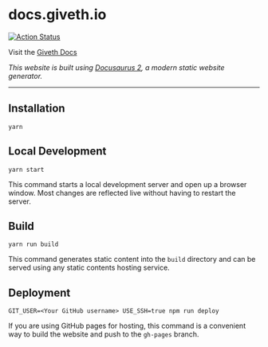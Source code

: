 # docs.giveth.io
[![Action Status](https://github.com/giveth/giveth-docs/workflows/deploy-docs/badge.svg)](https://github.com/giveth/giveth-docs/actions)

Visit the [Giveth Docs](https://docs.giveth.io/)

*This website is built using [Docusaurus 2](https://v2.docusaurus.io/), a modern static website generator.*

---


## Installation

```console
yarn
```

## Local Development

```console
yarn start
```

This command starts a local development server and open up a browser window. Most changes are reflected live without having to restart the server.

## Build

```console
yarn run build
```

This command generates static content into the `build` directory and can be served using any static contents hosting service.

## Deployment

```console
GIT_USER=<Your GitHub username> USE_SSH=true npm run deploy
```

If you are using GitHub pages for hosting, this command is a convenient way to build the website and push to the `gh-pages` branch.
